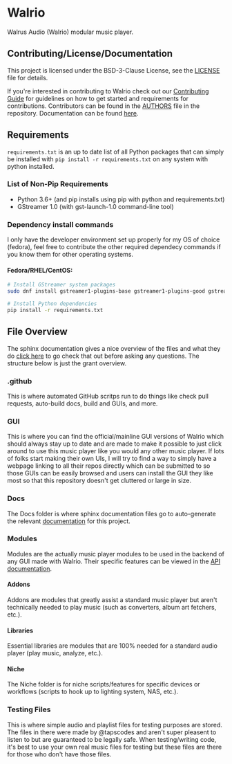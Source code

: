 # Walrio
Walrus Audio (Walrio) modular music player.

## Contributing/License/Documentation
This project is licensed under the BSD-3-Clause License, see the [LICENSE](LICENSE) file for details. 

If you're interested in contributing to Walrio check out our [Contributing Guide](CONTRIBUTING.md) for guidelines on how to get started and requirements for contributions. Contributors can be found in the [AUTHORS](AUTHORS) file in the repository. Documentation can be found [here](https://tapsoss.github.io/Walrio/api/).

## Requirements
`requirements.txt` is an up to date list of all Python packages that can simply be installed with `pip install -r requirements.txt` on any system with python installed.

### List of Non-Pip Requirements
- Python 3.6+ (and pip installs using pip with python and requirements.txt)
- GStreamer 1.0 (with gst-launch-1.0 command-line tool)

### Dependency install commands
I only have the developer environment set up properly for my OS of choice (fedora), feel free to contribute the other required dependecy commands if you know them for other operating systems.

#### Fedora/RHEL/CentOS:
```bash
# Install GStreamer system packages
sudo dnf install gstreamer1-plugins-base gstreamer1-plugins-good gstreamer1-plugins-ugly gstreamer1-tools gstreamer1-devel gobject-introspection-devel

# Install Python dependencies
pip install -r requirements.txt
```

## File Overview
The sphinx documentation gives a nice overview of the files and what they do [click here](https://tapsoss.github.io/Walrio/api/index.html#module-overview) to go check that out before asking any questions. The structure below is just the grant overview.

### .github
This is where automated GitHub scritps run to do things like check pull requests, auto-build docs, build and GUIs, and more.

### GUI
This is where you can find the official/mainline GUI versions of Walrio which should always stay up to date and are made to make it possible to just click around to use this music player like you would any other music player. If lots of folks start making their own UIs, I will try to find a way to simply have a webpage linking to all their repos directly which can be submitted to so those GUIs can be easily browsed and users can install the GUI they like most so that this repository doesn't get cluttered or large in size.

### Docs
The Docs folder is where sphinx documentation files go to auto-generate the relevant [documentation](https://tapsoss.github.io/Walrio/) for this project.

### Modules
Modules are the actually music player modules to be used in the backend of any GUI made with Walrio. Their specific features can be viewed in the [API documentation](https://tapsoss.github.io/Walrio/api/index.html).

#### Addons
Addons are modules that greatly assist a standard music player but aren't technically needed to play music (such as converters, album art fetchers, etc.).

#### Libraries
Essential libraries are modules that are 100% needed for a standard audio player (play music, analyze, etc.).

#### Niche
The Niche folder is for niche scripts/features for specific devices or workflows (scripts to hook up to lighting system, NAS, etc.).

### Testing Files
This is where simple audio and playlist files for testing purposes are stored. The files in there were made by @tapscodes and aren't super pleasent to listen to but are guaranteed to be legally safe. When testing/writing code, it's best to use your own real music files for testing but these files are there for those who don't have those files.